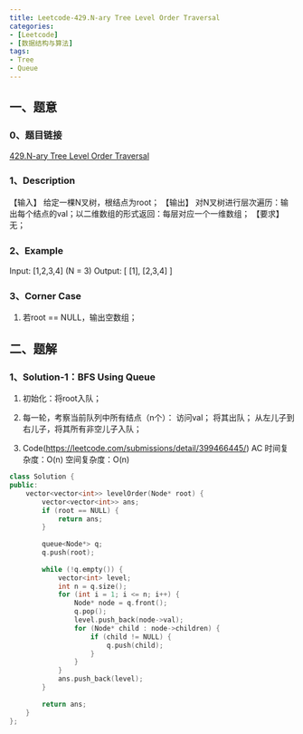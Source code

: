```yaml
---
title: Leetcode-429.N-ary Tree Level Order Traversal
categories: 
- [Leetcode]
- [数据结构与算法]
tags: 
- Tree
- Queue
---
```


## 一、题意

### 0、题目链接
[429.N-ary Tree Level Order Traversal](https://leetcode.com/problems/n-ary-tree-level-order-traversal/)

### 1、Description
【输入】
给定一棵N叉树，根结点为root；
【输出】
对N叉树进行层次遍历：输出每个结点的val；以二维数组的形式返回：每层对应一个一维数组；
【要求】
无；

### 2、Example
Input: [1,2,3,4] (N = 3)
Output: 
[
  [1],
  [2,3,4]
]

<!-- more -->

### 3、Corner Case
1. 若root == NULL，输出空数组；

## 二、题解

### 1、Solution-1：BFS Using Queue
1. 初始化：将root入队；

2. 每一轮，考察当前队列中所有结点（n个）：
访问val；
将其出队；
从左儿子到右儿子，将其所有非空儿子入队；

3. Code(https://leetcode.com/submissions/detail/399466445/)
AC
时间复杂度：O(n)
空间复杂度：O(n)
```C++
class Solution {
public:
    vector<vector<int>> levelOrder(Node* root) {
        vector<vector<int>> ans;
        if (root == NULL) {
            return ans;
        }
        
        queue<Node*> q;
        q.push(root);
        
        while (!q.empty()) {
            vector<int> level;
            int n = q.size();
            for (int i = 1; i <= n; i++) {
                Node* node = q.front();
                q.pop();
                level.push_back(node->val);
                for (Node* child : node->children) {
                    if (child != NULL) {
                        q.push(child);
                    }
                }
            }
            ans.push_back(level);
        }
        
        return ans;
    }
};
```